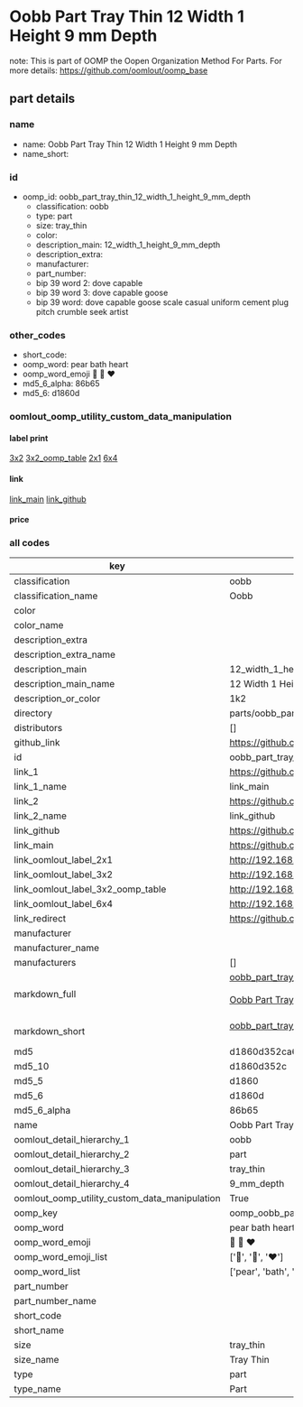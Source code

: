 # Oobb Part Tray Thin 12 Width 1 Height 9 mm Depth  

note: This is part of OOMP the Oopen Organization Method For Parts. For more details: https://github.com/oomlout/oomp_base

##  part details
  







### name
* name: Oobb Part Tray Thin 12 Width 1 Height 9 mm Depth
* name_short: 
### id
* oomp_id: oobb_part_tray_thin_12_width_1_height_9_mm_depth
  * classification: oobb
  * type: part
  * size: tray_thin
  * color: 
  * description_main: 12_width_1_height_9_mm_depth
  * description_extra: 
  * manufacturer: 
  * part_number: 
  * bip 39 word 2: dove capable
  * bip 39 word 3: dove capable goose
  * bip 39 word: dove capable goose scale casual uniform cement plug pitch crumble seek artist

### other_codes
* short_code: 
* oomp_word: pear bath heart
* oomp_word_emoji :pear: :bath: :heart:
* md5_6_alpha: 86b65
* md5_6: d1860d






### oomlout_oomp_utility_custom_data_manipulation
#### label print
[3x2](http://192.168.1.245:1112/?label=oomp%2086b65)
[3x2_oomp_table](http://192.168.1.108:1112/?label=oomp%2086b65)
[2x1](http://192.168.1.242:1112/?label=oomp%2086b65)
[6x4](http://192.168.1.55:1112/?label=oomp%2086b65)    

#### link

[link_main](https://github.com/oomlout/oomlout_oomp_version_1_messy/tree/main/parts/oobb_part_tray_thin_12_width_1_height_9_mm_depth) [link_github](https://github.com/oomlout/oomlout_oomp_version_1_messy/tree/main/parts/oobb_part_tray_thin_12_width_1_height_9_mm_depth)                             

#### price







### all codes 
| key | value |  
| --- | --- |  
| classification | oobb |  
| classification_name | Oobb |  
| color |  |  
| color_name |  |  
| description_extra |  |  
| description_extra_name |  |  
| description_main | 12_width_1_height_9_mm_depth |  
| description_main_name | 12 Width 1 Height 9 mm Depth |  
| description_or_color | 1k2 |  
| directory | parts/oobb_part_tray_thin_12_width_1_height_9_mm_depth |  
| distributors | [] |  
| github_link | https://github.com/oomlout/oomlout_oomp_part_src/tree/main/parts/oobb_part_tray_thin_12_width_1_height_9_mm_depth |  
| id | oobb_part_tray_thin_12_width_1_height_9_mm_depth |  
| link_1 | https://github.com/oomlout/oomlout_oomp_version_1_messy/tree/main/parts/oobb_part_tray_thin_12_width_1_height_9_mm_depth |  
| link_1_name | link_main |  
| link_2 | https://github.com/oomlout/oomlout_oomp_version_1_messy/tree/main/parts/oobb_part_tray_thin_12_width_1_height_9_mm_depth |  
| link_2_name | link_github |  
| link_github | https://github.com/oomlout/oomlout_oomp_version_1_messy/tree/main/parts/oobb_part_tray_thin_12_width_1_height_9_mm_depth |  
| link_main | https://github.com/oomlout/oomlout_oomp_version_1_messy/tree/main/parts/oobb_part_tray_thin_12_width_1_height_9_mm_depth |  
| link_oomlout_label_2x1 | http://192.168.1.242:1112/?label=oomp%2086b65 |  
| link_oomlout_label_3x2 | http://192.168.1.245:1112/?label=oomp%2086b65 |  
| link_oomlout_label_3x2_oomp_table | http://192.168.1.108:1112/?label=oomp%2086b65 |  
| link_oomlout_label_6x4 | http://192.168.1.55:1112/?label=oomp%2086b65 |  
| link_redirect | https://github.com/oomlout/oomlout_oomp_version_1_messy/tree/main/parts/oobb_part_tray_thin_12_width_1_height_9_mm_depth |  
| manufacturer |  |  
| manufacturer_name |  |  
| manufacturers | [] |  
| markdown_full | [oobb_part_tray_thin_12_width_1_height_9_mm_depth](none)<br>[](none)<br>[Oobb Part Tray Thin 12 Width 1 Height 9 Mm Depth](none)<br><br> |  
| markdown_short | [oobb_part_tray_thin_12_width_1_height_9_mm_depth](none)<br><br> |  
| md5 | d1860d352ca6c4a7b591dc00c9087a0e |  
| md5_10 | d1860d352c |  
| md5_5 | d1860 |  
| md5_6 | d1860d |  
| md5_6_alpha | 86b65 |  
| name | Oobb Part Tray Thin 12 Width 1 Height 9 mm Depth |  
| oomlout_detail_hierarchy_1 | oobb |  
| oomlout_detail_hierarchy_2 | part |  
| oomlout_detail_hierarchy_3 | tray_thin |  
| oomlout_detail_hierarchy_4 | 9_mm_depth |  
| oomlout_oomp_utility_custom_data_manipulation | True |  
| oomp_key | oomp_oobb_part_tray_thin_12_width_1_height_9_mm_depth |  
| oomp_word | pear bath heart |  
| oomp_word_emoji | :pear: :bath: :heart: |  
| oomp_word_emoji_list | [':pear:', ':bath:', ':heart:'] |  
| oomp_word_list | ['pear', 'bath', 'heart'] |  
| part_number |  |  
| part_number_name |  |  
| short_code |  |  
| short_name |  |  
| size | tray_thin |  
| size_name | Tray Thin |  
| type | part |  
| type_name | Part |  
